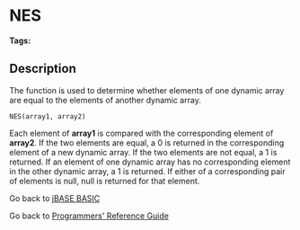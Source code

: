 # NES

<PageHeader />

**Tags:**
<badge text='dynamic arrays' vertical='middle' />

## Description

The function is used to determine whether elements of one dynamic array are equal to the elements of another dynamic array.

```
NES(array1, array2)
```

Each element of **array1** is compared with the corresponding element of **array2**. If the two elements are equal, a 0 is returned in the corresponding element of a new dynamic array. If the two elements are not equal, a 1 is returned. If an element of one dynamic array has no corresponding element in the other dynamic array, a 1 is returned. If either of a corresponding pair of elements is null, null is returned for that element.

Go back to [jBASE BASIC](./../README.md)

Go back to [Programmers' Reference Guide](./../../reference-guides/jbc/README.md)

<PageFooter />
